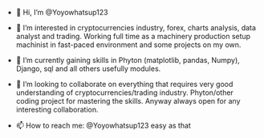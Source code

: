 - 👋 Hi, I’m @Yoyowhatsup123


- 👀 I’m interested in cryptocurrencies 
     industry, forex, charts analysis,
     data analyst and trading.
       Working full time as a machinery 
     production setup machinist in 
     fast-paced environment and some projects
     on my own.


- 🌱 I’m currently gaining skills in
     Phyton (matplotlib, pandas, Numpy),
     Django, sql and all others usefully
     modules.
     


- 💞️ I’m looking to collaborate on 
     everything that requires very good
     understanding of cryptocurrencies/trading 
     industry. 
     Phyton/other coding project for mastering 
     the skills. Anyway always open for any 
     interesting collaboration. 


- 📫 How to reach me: 
     @Yoyowhatsup123 easy as that

<!---
Yoyowhatsup123/Yoyowhatsup123 is a ✨ special ✨ repository because its `README.md` (this file) appears on your GitHub profile.
You can click the Preview link to take a look at your changes.
--->
